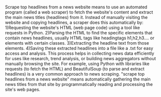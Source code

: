 Scrape top headlines from a news website means to use an automated program (called a web scraper) to fetch the website's content and extract the main news titles (headlines) from it. 
Instead of manually visiting the website and copying headlines, a scraper does this automatically by:
1)Requesting the website's HTML (web page code) using a tool like requests in Python.
2)Parsing the HTML to find the specific elements that contain news headlines, usually HTML tags like headingtags h1,h2,h3.... or elements with certain classes.
3)Extracting the headline text from those elements.
4)Saving these extracted headlines into a file like a .txt for easy access and analysis.
This process helps in collecting news data efficiently for uses like research, trend analysis, or building news aggregators without manually browsing the site.
For example, using Python with libraries like requests (to fetch the HTML) and BeautifulSoup (to parse and extract headlines) is a very common approach to news scraping.
"scrape top headlines from a news website" means automatically gathering the main news titles from that site by programmatically reading and processing the site's web pages.

